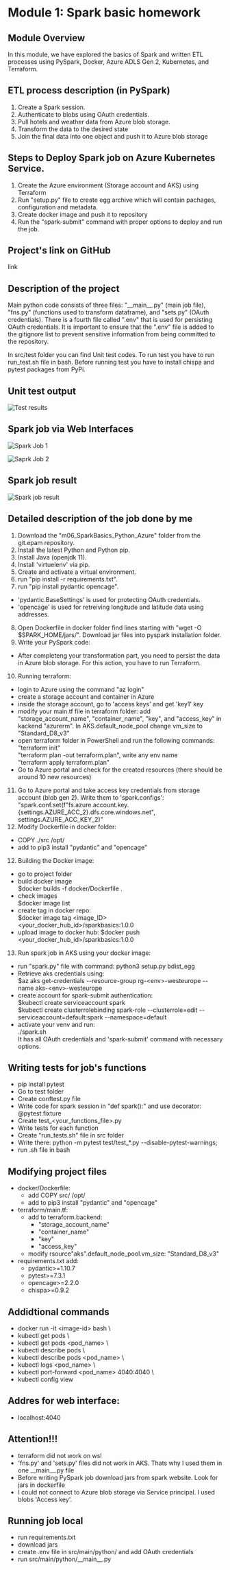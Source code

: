 
# Module 1: Spark basic homework

Module Overview
---------------

In this module, we have explored the basics of Spark and written ETL processes using PySpark, Docker, Azure ADLS Gen 2, Kubernetes, and Terraform.

ETL process description (in PySpark)
---------------------

1. Create a Spark session.
2. Authenticate to blobs using OAuth credentials.
3. Pull hotels and weather data from Azure blob storage.
4. Transform the data to the desired state
5. Join the final data into one object and push it to Azure blob storage

Steps to Deploy Spark job on Azure Kubernetes Service.
--------------------------------

1. Create the Azure environment (Storage account and AKS) using Terraform
2. Run "setup.py" file to create egg archive which will contain pachages, configuration and metadata.
3. Create docker image and push it to repository
4. Run the "spark-submit" command with proper options to deploy and run the job.

Project's link on GitHub
-------------------------

link

Description of the project
--------------------------

Main python code consists of three files: "\_\_main__.py" (main job file), "fns.py" (functions used to transform dataframe), and "sets.py" (OAuth credentials). There is a fourth file called ".env" that is used for persisting OAuth credentials. It is important to ensure that the ".env" file is added to the gitignore list to prevent sensitive information from being committed to the repository.

In src/test folder you can find Unit test codes. To run test you have to run run_test.sh file in bash. Before running test you have to install chispa and pytest packages from PyPi.

Unit test output
----------------

![Test results](/Images/Tests.jpg "Test results")

Spark job via Web Interfaces
---------------

![Spark Job 1](/Images/Spark%20jobs%20on%20K8s.jpg "Spark Job 1")

![Saprk Job 2](/Images/Spark%20job%20Details.jpg "Saprk Job 2")

Spark job result
----------------

![Spark job result](/Images/Job%20result.png "Job result")

Detailed description of the job done by me
------------------------------------------
1. Download the "m06_SparkBasics_Python_Azure" folder from the git.epam repository.
2. Install the latest Python and Python pip.
3. Install Java (openjdk 11).
4. Install 'virtuelenv' via pip.
5. Create and activate a virtual environment.
6. run "pip install -r requirements.txt".
7. run "pip install pydantic opencage".
- 'pydantic.BaseSettings' is used for protecting OAuth credentials.
- 'opencage' is used for retreiving longitude and latitude data using addresses.
8. Open Dockerfile in docker folder find lines starting with "wget -O $SPARK_HOME/jars/". Download jar files into pyspark installation folder.
8. Write your PySpark code:
- After completeng your transformation part, you need to persist the data in Azure blob storage. For this action, you have to run Terraform.
10. Running terraform:
- login to Azure using the command "az login"
- create a storage account and container in Azure
- inside the storage account, go to 'access keys' and get 'key1' key
- modify your main.tf file in terraform folder: add "storage_account_name", "container_name", "key", and "access_key" in kackend "azurerm". In AKS.default_node_pool change vm_size to "Standard_D8_v3"
- open terraform folder in PowerShell and run the following commands:\
     "terraform init" \
     "terraform plan -out terraform.plan", write any env name \
     "terraform apply terraform.plan"
- Go to Azure portal and check for the created resources (there should be around 10 new resources)
11. Go to Azure portal and take access key credentials from storage account (blob gen 2). Write them to 'spark.configs': \
 "spark.conf.set(f"fs.azure.account.key.{settings.AZURE_ACC_2}.dfs.core.windows.net", settings.AZURE_ACC_KEY_2)"
11. Modify Dockerfile in docker folder:
- COPY ./src /opt/
- add to pip3 install "pydantic" and "opencage"
12. Building the Docker image:
- go to project folder
- build docker image \
     $docker builds -f docker/Dockerfile .
- check images \
     $docker image list 
- create tag in docker repo: \
    $docker image tag \<image_ID> \<your_docker_hub_id>/sparkbasics:1.0.0
- upload image to docker hub:
    $docker push \<your_docker_hub_id>/sparkbasics:1.0.0
13. Run spark job in AKS using your docker image:
- run "spark.py" file with command: python3 setup.py bdist_egg
- Retrieve aks credentials using: \
     $az aks get-credentials --resource-group rg-\<env>-westeurope --name aks-\<env>-westeurope
- create account for spark-submit authentication: \
     $kubectl create serviceaccount spark \
    $kubectl create clusterrolebinding spark-role --clusterrole=edit --serviceaccount=default:spark --namespace=default
- activate your venv and run: \
  ./spark.sh \
  It has all OAuth credentials and 'spark-submit' command with necessary options.

Writing tests for job's functions
--------------------------------

- pip install pytest
- Go to test folder
- Create conftest.py file
- Write code for spark session in "def spark():" and use decorator: @pytest.fixture
- Create test_\<your_functions_file>.py
- Write tests for each function
- Create "run_tests.sh" file in src folder
- Write there: 
python -m pytest test/test_*.py --disable-pytest-warnings;
- run .sh file in bash

Modifying project files
-----------------------

- docker/Dockerfile:
    - add COPY src/ /opt/
    - add to pip3 install "pydantic" and "opencage"
- terraform/main.tf:
    - add to terraform.backend:
        - "storage_account_name" 
        - "container_name" 
        - "key"
        - "access_key" 
    - modify rsource"aks".default_node_pool.vm_size: "Standard_D8_v3"
- requirements.txt add:
    - pydantic>=1.10.7
    - pytest>=7.3.1
    - opencage>=2.2.0
    - chispa>=0.9.2

Addidtional commands
--------------------

- docker run -it \<image-id> bash  \
- kubectl get pods \
- kubectl get pods \<pod_name> \
- kubectl describe pods \
- kubectl describe pods \<pod_name> \
- kubectl logs \<pod_name> \
- kubectl port-forward \<pod_name> 4040:4040 \
- kubectl config view

Addres for web interface:
--------------

- localhost:4040

Attention!!!
-------------------
- terraform did not work on wsl
- 'fns.py' and 'sets.py' files did not work in AKS. Thats why I used them in one \_\_main__.py file
- Before writing PySpark job download jars from spark website. Look for jars in dockerfile
- I could not connect to Azure blob storage via Service principal. I used blobs 'Access key'.

Running job local
-----------------

- run requirements.txt
- download jars
- create .env file in src/main/python/ and add OAuth credentials
- run src/main/python/\_\_main__.py







